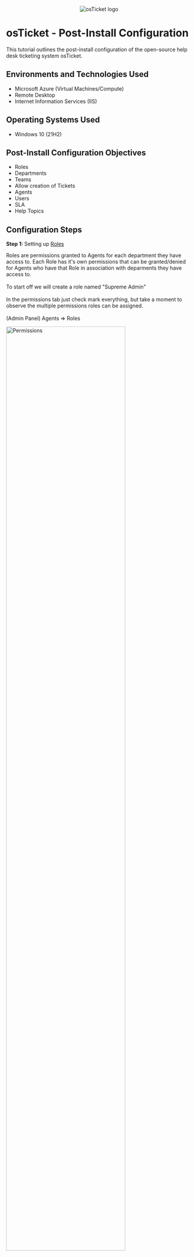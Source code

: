 <p align="center">
<img src="https://i.imgur.com/Clzj7Xs.png" alt="osTicket logo"/>
</p>

<h1>osTicket - Post-Install Configuration</h1>
This tutorial outlines the post-install configuration of the open-source help desk ticketing system osTicket.<br />


<h2>Environments and Technologies Used</h2>

- Microsoft Azure (Virtual Machines/Compute)
- Remote Desktop
- Internet Information Services (IIS)

<h2>Operating Systems Used </h2>

- Windows 10</b> (21H2)

<h2>Post-Install Configuration Objectives</h2>

- Roles
- Departments
- Teams
- Allow creation of Tickets
- Agents
- Users
- SLA
- Help Topics

<h2>Configuration Steps</h2>

<strong>Step 1:</strong> Setting up <a href="https://docs.osticket.com/en/latest/Admin/Agents/Roles.html">Roles</a>

<p>
Roles are permissions granted to Agents for each department they have access to. Each Role has it's own permissions that can be granted/denied for Agents
  who have that Role in association with deparments they have access to.
<br />
<br />
To start off we will create a role named "Supreme Admin" 
<br />
<br />
In the permissions tab just check mark everything, but take a moment to observe the multiple permissions roles can be assigned.
<br />
<br />
(Admin Panel) Agents ⇒ Roles
</p>

<p>
<img src="https://i.imgur.com/dI9jwGF.jpg" height="80%" width="80%" alt="Permissions"/>
</p>

<p>
<img src="https://i.imgur.com/bViS5hZ.jpg" height="80%" width="80%" alt="Setting Roles"/>
</p>

<br />
<br />
<br />

<strong>Step 2:</strong> Setting up <a href="https://docs.osticket.com/en/latest/Admin/Agents/Departments.html">Departments</a>
<p>
Tickets are routed through Departments and there are many settings that can be set for each Department (Check documentation).
<br />
<br />
After creating a Role, right next to it is the Departments tab which we will be utilizing for this step.
<br />
<br />
Create a new Department named whatever you'd like, but for this example I will use "Systems Admin", leave everything else as default settings.
<br />
<br />
Take a minute to observe all the fields in each section of adding a new department
<br />
<br />
(Admin Panel) Agents ⇒ Departments
</p>
<p>
<img src="https://i.imgur.com/Kkxhu6V.jpg" height="80%" width="80%" alt="Added Department"/>
</p>
<p>
<img src="https://i.imgur.com/THPbO7c.jpg" height="80%" width="80%" alt="Added Department"/>
</p>

<br />
<br />
<br />

<strong>Step 3:</strong> Setting up <a href="https://docs.osticket.com/en/latest/Admin/Agents/Teams.html">Teams</a>
<p>
Teams allow the use of pulling Agents from different departments to organize them to handle spcific issues via Help Topic or Ticket Filter.
<br />
<br />
Add a new Team and name it whatever you'd like, for this example I will add "Level II Support" since level I is created by default.
<br />
<br />
(Admin Panel) Agents ⇒ Teams ⇒ Add New Team
</p>

<p>
<img src="https://i.imgur.com/NFMEMec.jpg" height="80%" width="80%" alt="Adding Team"/>
</p>

<br />
<br />
<br />

<strong>Step 4:</strong> Allowing any user to create a ticket 
<p>
Here we are going to allow any user to create a Ticket. Generally registration can be required for Users to create tickets. This is done to prevent random tickets
  or limit accessibility to the help desk on the user's end.
<br />
<br />
Double check 'Require registration and login to create ticekts' is unchecked (This should already be done by default)
<br />
<br />
(Admin Panel) Settings ⇒ Users
</p>

<p>
<img src="https://i.imgur.com/zesopGu.jpg" height="80%" width="80%" alt="Authentication Settings"/>
</p>

<br />
<br />
<br />

<strong>Step 5:</strong> Setting up <a href="https://docs.osticket.com/en/latest/Admin/Agents/Agents.html">Agents</a>
<p>
Agents have access to Helpdesk with the intention of responding and resolving tickets. Agents may have one to many departments and roles associated with one another.
<br />
<br />
We will be adding two Agents and giving them any name, I will use "Tim" and "Eric", and take a moment to observe through the tabs 'Acess', 'Permissions', 'Teams'<br />
Next to the Username field, in Account; is set password. Click that and make sure the boxes are unticked and then create a password (we will be using these later)  
<br />
<br />
Access: Give them a department and role and any extended access<br />
Permissions: Check any permissions you would like<br />
Teams: Assign any team you'd like (You'll only see Level I Support & Level II Support or whatever you named the team in Step 3)
<br />
<br />
(Admin Panel) Agents ⇒ Agents
</p>

<p>
<img src="https://i.imgur.com/aQf7i7u.jpg" height="80%" width="80%" alt="Set Password"/>
</p>

<p>
<img src="https://i.imgur.com/Nq2p3gJ.jpg" height="80%" width="80%" alt="Set Access"/>
</p>

<p>
<img src="https://i.imgur.com/58BMCrE.jpg" height="80%" width="80%" alt="Set Permissions"/>
</p>

<p>
<img src="https://i.imgur.com/a0MYtMn.jpg" height="80%" width="80%" alt="Set Teams"/>
</p>
